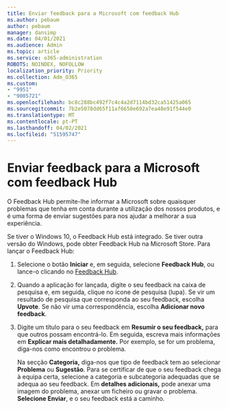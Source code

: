 ```yaml
---
title: Enviar feedback para a Microsoft com feedback Hub
ms.author: pebaum
author: pebaum
manager: dansimp
ms.date: 04/01/2021
ms.audience: Admin
ms.topic: article
ms.service: o365-administration
ROBOTS: NOINDEX, NOFOLLOW
localization_priority: Priority
ms.collection: Adm_O365
ms.custom:
- "9951"
- "9005721"
ms.openlocfilehash: bc8c288bc492f7c4c4a2d7114bd32ca51425a065
ms.sourcegitcommit: 7b2e5078dd65f11af6650e692a7ea48e91f544e0
ms.translationtype: MT
ms.contentlocale: pt-PT
ms.lasthandoff: 04/02/2021
ms.locfileid: "51595747"
---
```

# <a name="send-feedback-to-microsoft-with-feedback-hub"></a>Enviar feedback para a Microsoft com feedback Hub

O Feedback Hub permite-lhe informar a Microsoft sobre quaisquer problemas que tenha em conta durante a utilização dos nossos produtos, e é uma forma de enviar sugestões para nos ajudar a melhorar a sua experiência.

Se tiver o Windows 10, o Feedback Hub está integrado. Se tiver outra versão do Windows, pode obter Feedback Hub na Microsoft Store. Para lançar o Feedback Hub: 

1. Selecione o botão **Iniciar** e, em seguida, selecione **Feedback Hub**, ou lance-o clicando no [Feedback Hub](feedback-hub://).

1. Quando a aplicação for lançada, digite o seu feedback na caixa de pesquisa e, em seguida, clique no ícone de pesquisa (lupa). Se vir um resultado de pesquisa que corresponda ao seu feedback, escolha **Upvote**. Se não vir uma correspondência, escolha **Adicionar novo feedback**.

1. Digite um título para o seu feedback em **Resumir o seu feedback,** para que outros possam encontrá-lo. Em seguida, escreva mais informações em **Explicar mais detalhadamente.** Por exemplo, se for um problema, diga-nos como encontrou o problema.

    Na secção **Categoria,** diga-nos que tipo de feedback tem ao selecionar **Problema** ou **Sugestão**. Para se certificar de que o seu feedback chega à equipa certa, selecione a categoria e subcategoria adequadas que se adequa ao seu feedback. Em **detalhes adicionais,** pode anexar uma imagem do problema, anexar um ficheiro ou gravar o problema. **Selecione Enviar**, e o seu feedback está a caminho.


